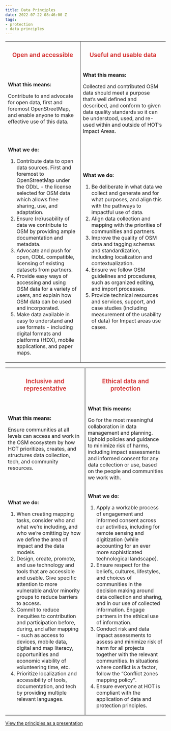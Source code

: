 ```yaml
---
title: Data Principles
date: 2022-07-22 08:46:00 Z
tags:
- protection
- data principles
---
```


<table>
	<tr>
		<th><h3 style="color: #D73F3F">Open and accessible</h3></th>
		<th style="border-left: 1px solid black"><h3 style="color: #D73F3F">Useful and usable data</h3></th>
	</tr>
	<tr>
		<td><p style="font-weight: bold">What this means:</p>
		<p>
Contribute to and advocate for open data, first and foremost OpenStreetMap, and enable anyone to make effective use of this data.
		</p>
		</td>
		<td style="border-left: 1px solid black"><p style="font-weight: bold">What this means:</p>
		<p>
Collected and contributed OSM data should meet a purpose that’s well defined and described, and conform to given data quality standards so it can be understood, used, and re-used within and outside of HOT’s Impact Areas.
		</p>
		</td>
	</tr>
	<tr>
		<td><p style="font-weight: bold">What we do:</p>
		<ol style="font-size: 1em">
<li>Contribute data to open data sources. First and foremost to OpenStreetMap under the ODbL - the license selected for OSM data which allows free sharing, use, and adaptation.</li>
<li>Ensure (re)usability of data we contribute to OSM by providing ample documentation and metadata.</li>
<li>Advocate and push for open, ODbL compatible, licensing of existing datasets from partners.</li>
<li>Provide easy ways of accessing and using OSM data for a variety of users, and explain how OSM data can be used and incorporated.</li>
<li>Make data available in easy to understand and use formats - including digital formats and platforms (HDX), mobile applications, and paper maps.</li>
		</ol>
		</td>
		<td style="border-left: 1px solid black"><p style="font-weight: bold">What we do:</p>
		<ol style="font-size: 1em">
<li>Be deliberate in what data we collect and generate and for what purposes, and align this with the pathways to impactful use of data.</li>
<li>Align data collection and mapping with the priorities of communities and partners.</li>
<li>Improve the quality of OSM data and tagging schemas and standardization, including localization and contextualization.</li>
<li>Ensure we follow OSM guidelines and procedures, such as organized editing, and import processes.</li>
<li>Provide technical resources and services, support, and case studies (including measurement of the usability of data) for Impact areas use cases.</li>
		</ol>
		</td>
	</tr>
</table>
<table>
	<tr>
		<th><h3 style="color: #D73F3F">Inclusive and representative</h3></th>
		<th style="border-left: 1px solid black"><h3 style="color: #D73F3F">Ethical data and protection</h3></th>
	</tr>
	<tr>
		<td><p style="font-weight: bold">What this means:</p>
		<p>
Ensure communities at all levels can access and work in the OSM ecosystem by how HOT prioritizes, creates, and structures data collection, tech, and community resources.
		</p>
		</td>
		<td style="border-left: 1px solid black"><p style="font-weight: bold">What this means:</p>
		<p>
Go for the most meaningful collaboration in data management and planning. Uphold policies and guidance to minimize risk of harms, including impact assessments and informed consent for any data collection or use, based on the people and communities we work with.
		</p>
		</td>
	</tr>
	<tr>
		<td><p style="font-weight: bold">What we do:</p>
		<ol style="font-size: 1em">
<li>When creating mapping tasks, consider who and what we’re including, and who we’re omitting by how we define the area of impact and the data models.</li>
<li>Design, create, promote, and use technology and tools that are accessible and usable. Give specific attention to more vulnerable and/or minority groups to reduce barriers to access.</li>
<li>Commit to reduce inequities to contribution and participation before, during, and after mapping - such as access to devices, mobile data, digital and map literacy, opportunities and economic viability of volunteering time, etc.</li>
<li>Prioritize localization and accessibility of tools, documentation, and tech by providing multiple relevant languages.</li>
		</ol>
		</td>
		<td style="border-left: 1px solid black"><p style="font-weight: bold">What we do:</p>
		<ol style="font-size: 1em">
<li>Apply a workable process of engagement and informed consent across our activities, including for remote sensing and digitization (while accounting for an ever more sophisticated technological landscape).</li>
<li>Ensure respect for the beliefs, cultures, lifestyles, and choices of communities in the decision making around data collection and sharing, and in our use of collected information. Engage partners in the ethical use of information.</li>
<li>Conduct risk and data impact assessments to assess and minimize risk of harm for all projects together with the relevant communities. In situations where conflict is a factor, follow the “Conflict zones mapping policy”.</li>
<li>Ensure everyone at HOT is compliant with the application of data and protection principles.</li>
		</ol>
		</td>
	</tr>
</table> 



[View the principles as a presentation](https://docs.google.com/presentation/d/e/2PACX-1vRCzr84b_Ad5MRSziA1gfa2gpEwL1qjNtj0nCCbJRa4eRAqkORwgQAUYuFgRTBmcZ9vBt9bZ-D8ybCG/pub?start=false&loop=false&delayms=3000)

